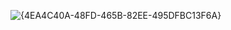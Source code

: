 ![{4EA4C40A-48FD-465B-82EE-495DFBC13F6A}](https://github.com/user-attachments/assets/5d978e8b-e53d-4e8f-a542-b3f1a3df81fe)
